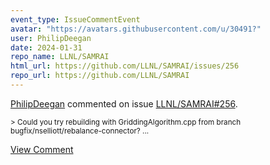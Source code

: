 ```yaml
---
event_type: IssueCommentEvent
avatar: "https://avatars.githubusercontent.com/u/30491?"
user: PhilipDeegan
date: 2024-01-31
repo_name: LLNL/SAMRAI
html_url: https://github.com/LLNL/SAMRAI/issues/256
repo_url: https://github.com/LLNL/SAMRAI
---
```


<a href='https://github.com/PhilipDeegan' target='_blank'>PhilipDeegan</a> commented on issue <a href='https://github.com/LLNL/SAMRAI/issues/256' target='_blank'>LLNL/SAMRAI#256</a>.

<small>> Could you try rebuilding with GriddingAlgorithm.cpp from branch bugfix/nselliott/rebalance-connector?...</small>

<a href='https://github.com/LLNL/SAMRAI/issues/256' target='_blank'>View Comment</a>